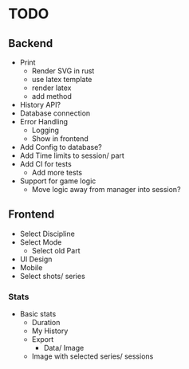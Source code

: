 # TODO

## Backend
- Print
  - Render SVG in rust
  - use latex template
  - render latex
  - add method
- History API?
- Database connection
- Error Handling
  - Logging
  - Show in frontend
- Add Config to database?
- Add Time limits to session/ part
- Add CI for tests
  - Add more tests
- Support for game logic
  - Move logic away from manager into session?


## Frontend
- Select Discipline
- Select Mode
  - Select old Part
- UI Design
- Mobile
- Select shots/ series

### Stats
- Basic stats
  - Duration
  - My History
  - Export
    - Data/ Image
  - Image with selected series/ sessions
